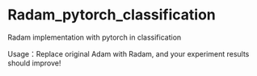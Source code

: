 # Radam_pytorch_classification
Radam implementation with pytorch in classification

Usage：Replace original Adam with Radam, and your experiment results should improve!
